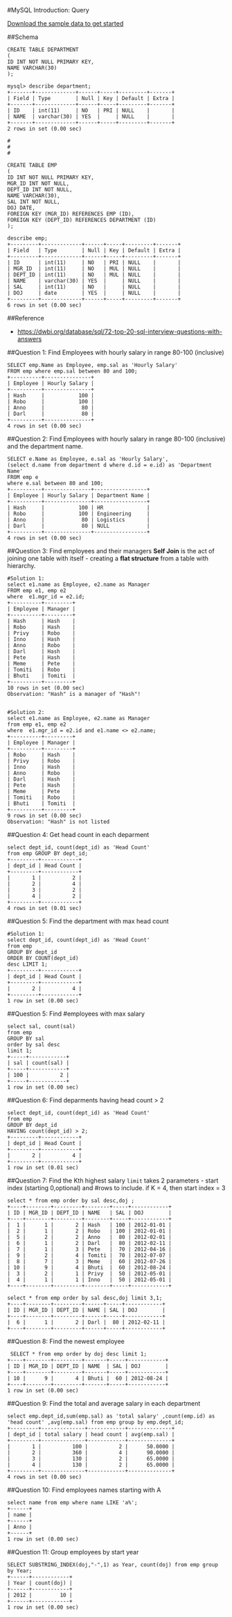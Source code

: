 
#MySQL Introduction: Query

[Download the sample data to get started](https://github.com/harishvc/quick-references/blob/master/mysql/sql/test.sql)

##Schema
```
CREATE TABLE DEPARTMENT 
(
ID INT NOT NULL PRIMARY KEY, 
NAME VARCHAR(30)   
); 

mysql> describe department;
+-------+-------------+------+-----+---------+-------+
| Field | Type        | Null | Key | Default | Extra |
+-------+-------------+------+-----+---------+-------+
| ID    | int(11)     | NO   | PRI | NULL    |       |
| NAME  | varchar(30) | YES  |     | NULL    |       |
+-------+-------------+------+-----+---------+-------+
2 rows in set (0.00 sec)

#
#
#

CREATE TABLE EMP
(
ID INT NOT NULL PRIMARY KEY, 
MGR_ID INT NOT NULL,
DEPT_ID INT NOT NULL, 
NAME VARCHAR(30), 
SAL INT NOT NULL, 
DOJ DATE, 
FOREIGN KEY (MGR_ID) REFERENCES EMP (ID), 
FOREIGN KEY (DEPT_ID) REFERENCES DEPARTMENT (ID)
); 

describe emp;
+---------+-------------+------+-----+---------+-------+
| Field   | Type        | Null | Key | Default | Extra |
+---------+-------------+------+-----+---------+-------+
| ID      | int(11)     | NO   | PRI | NULL    |       |
| MGR_ID  | int(11)     | NO   | MUL | NULL    |       |
| DEPT_ID | int(11)     | NO   | MUL | NULL    |       |
| NAME    | varchar(30) | YES  |     | NULL    |       |
| SAL     | int(11)     | NO   |     | NULL    |       |
| DOJ     | date        | YES  |     | NULL    |       |
+---------+-------------+------+-----+---------+-------+
6 rows in set (0.00 sec)
```

##Reference
 * https://dwbi.org/database/sql/72-top-20-sql-interview-questions-with-answers

##Question 1: Find Employees with hourly salary in range 80-100 (inclusive)
```
SELECT emp.Name as Employee, emp.sal as 'Hourly Salary' 
FROM emp where emp.sal between 80 and 100;
+----------+---------------+
| Employee | Hourly Salary |
+----------+---------------+
| Hash     |           100 |
| Robo     |           100 |
| Anno     |            80 |
| Darl     |            80 |
+----------+---------------+
4 rows in set (0.00 sec)
```

##Question 2: Find Employees with hourly salary in range 80-100 (inclusive) and the department name.
```
SELECT e.Name as Employee, e.sal as 'Hourly Salary', 
(select d.name from department d where d.id = e.id) as 'Department Name' 
FROM emp e 
where e.sal between 80 and 100;
+----------+---------------+-----------------+
| Employee | Hourly Salary | Department Name |
+----------+---------------+-----------------+
| Hash     |           100 | HR              |
| Robo     |           100 | Engineering     |
| Anno     |            80 | Logistics       |
| Darl     |            80 | NULL            |
+----------+---------------+-----------------+
4 rows in set (0.00 sec)
```


##Question 3: Find employees and their managers
**Self Join** is the act of joining one table with itself  - creating a **flat structure** from a table with hierarchy.
```
#Solution 1:
select e1.name as Employee, e2.name as Manager 
FROM emp e1, emp e2 
where  e1.mgr_id = e2.id;
+----------+---------+
| Employee | Manager |
+----------+---------+
| Hash     | Hash    |
| Robo     | Hash    |
| Privy    | Robo    |
| Inno     | Hash    |
| Anno     | Robo    |
| Darl     | Hash    |
| Pete     | Hash    |
| Meme     | Pete    |
| Tomiti   | Robo    |
| Bhuti    | Tomiti  |
+----------+---------+
10 rows in set (0.00 sec)
Observation: "Hash" is a manager of "Hash"!


#Solution 2:
select e1.name as Employee, e2.name as Manager 
from emp e1, emp e2 
where  e1.mgr_id = e2.id and e1.name <> e2.name;
+----------+---------+
| Employee | Manager |
+----------+---------+
| Robo     | Hash    |
| Privy    | Robo    |
| Inno     | Hash    |
| Anno     | Robo    |
| Darl     | Hash    |
| Pete     | Hash    |
| Meme     | Pete    |
| Tomiti   | Robo    |
| Bhuti    | Tomiti  |
+----------+---------+
9 rows in set (0.00 sec)
Observation: "Hash" is not listed
```


##Question 4: Get head count in each deparment
```
select dept_id, count(dept_id) as 'Head Count' 
from emp GROUP BY dept_id;
+---------+------------+
| dept_id | Head Count |
+---------+------------+
|       1 |          2 |
|       2 |          4 |
|       3 |          2 |
|       4 |          2 |
+---------+------------+
4 rows in set (0.01 sec)
```

##Question 5: Find the department with max head count
```
#Solution 1:
select dept_id, count(dept_id) as 'Head Count' 
from emp 
GROUP BY dept_id  
ORDER BY COUNT(dept_id) 
desc LIMIT 1;
+---------+------------+
| dept_id | Head Count |
+---------+------------+
|       2 |          4 |
+---------+------------+
1 row in set (0.00 sec)
```

##Question 5: Find #employees with max salary
```
select sal, count(sal) 
from emp 
GROUP BY sal 
order by sal desc 
limit 1;
+-----+------------+
| sal | count(sal) |
+-----+------------+
| 100 |          2 |
+-----+------------+
1 row in set (0.00 sec)
```

##Question 6: Find deparments having head count > 2
```
select dept_id, count(dept_id) as 'Head Count' 
from emp 
GROUP BY dept_id  
HAVING count(dept_id) > 2;
+---------+------------+
| dept_id | Head Count |
+---------+------------+
|       2 |          4 |
+---------+------------+
1 row in set (0.01 sec)
```

##Question 7: Find the Kth highest salary
`limit` takes 2 parameters -  start index (starting 0,optional) and #rows to include.
if K = 4, then start index = 3
```
select * from emp order by sal desc,doj ;
+----+--------+---------+--------+-----+------------+
| ID | MGR_ID | DEPT_ID | NAME   | SAL | DOJ        |
+----+--------+---------+--------+-----+------------+
|  1 |      1 |       2 | Hash   | 100 | 2012-01-01 |
|  2 |      1 |       2 | Robo   | 100 | 2012-01-01 |
|  5 |      2 |       2 | Anno   |  80 | 2012-02-01 |
|  6 |      1 |       2 | Darl   |  80 | 2012-02-11 |
|  7 |      1 |       3 | Pete   |  70 | 2012-04-16 |
|  9 |      2 |       4 | Tomiti |  70 | 2012-07-07 |
|  8 |      7 |       3 | Meme   |  60 | 2012-07-26 |
| 10 |      9 |       4 | Bhuti  |  60 | 2012-08-24 |
|  3 |      2 |       1 | Privy  |  50 | 2012-05-01 |
|  4 |      1 |       1 | Inno   |  50 | 2012-05-01 |
+----+--------+---------+--------+-----+------------+

select * from emp order by sal desc,doj limit 3,1;
+----+--------+---------+------+-----+------------+
| ID | MGR_ID | DEPT_ID | NAME | SAL | DOJ        |
+----+--------+---------+------+-----+------------+
|  6 |      1 |       2 | Darl |  80 | 2012-02-11 |
+----+--------+---------+------+-----+------------+
```

##Question 8: Find the newest employee
```
 SELECT * from emp order by doj desc limit 1;
+----+--------+---------+-------+-----+------------+
| ID | MGR_ID | DEPT_ID | NAME  | SAL | DOJ        |
+----+--------+---------+-------+-----+------------+
| 10 |      9 |       4 | Bhuti |  60 | 2012-08-24 |
+----+--------+---------+-------+-----+------------+
1 row in set (0.00 sec)
```

##Question 9: Find the total and average salary in each department
```
select emp.dept_id,sum(emp.sal) as 'total salary' ,count(emp.id) as 'head count' ,avg(emp.sal) from emp group by emp.dept_id;
+---------+--------------+------------+--------------+
| dept_id | total salary | head count | avg(emp.sal) |
+---------+--------------+------------+--------------+
|       1 |          100 |          2 |      50.0000 |
|       2 |          360 |          4 |      90.0000 |
|       3 |          130 |          2 |      65.0000 |
|       4 |          130 |          2 |      65.0000 |
+---------+--------------+------------+--------------+
4 rows in set (0.00 sec)
```

##Question 10: Find employees names starting with A
```
select name from emp where name LIKE 'a%';
+------+
| name |
+------+
| Anno |
+------+
1 row in set (0.00 sec)
```

##Question 11: Group employees by start year
```
SELECT SUBSTRING_INDEX(doj,"-",1) as Year, count(doj) from emp group by Year;
+------+------------+
| Year | count(doj) |
+------+------------+
| 2012 |         10 |
+------+------------+
1 row in set (0.00 sec)
```



